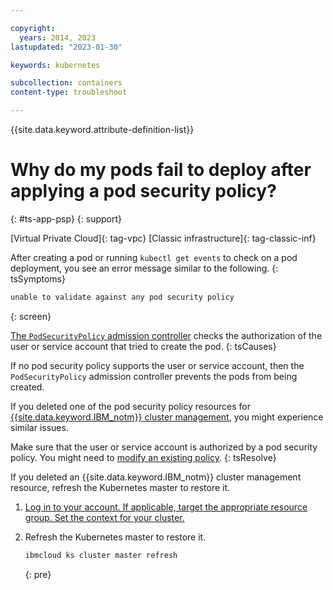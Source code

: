 ```yaml
---

copyright:
  years: 2014, 2023
lastupdated: "2023-01-30"

keywords: kubernetes

subcollection: containers
content-type: troubleshoot

---
```


{{site.data.keyword.attribute-definition-list}}




# Why do my pods fail to deploy after applying a pod security policy?
{: #ts-app-psp}
{: support}

[Virtual Private Cloud]{: tag-vpc} [Classic infrastructure]{: tag-classic-inf}


After creating a pod or running `kubectl get events` to check on a pod deployment, you see an error message similar to the following.
{: tsSymptoms}

```sh
unable to validate against any pod security policy
```
{: screen}


[The `PodSecurityPolicy` admission controller](/docs/containers?topic=containers-psp) checks the authorization of the user or service account that tried to create the pod.
{: tsCauses}

If no pod security policy supports the user or service account, then the `PodSecurityPolicy` admission controller prevents the pods from being created.

If you deleted one of the pod security policy resources for [{{site.data.keyword.IBM_notm}} cluster management](/docs/containers?topic=containers-psp#ibm_psp), you might experience similar issues.


Make sure that the user or service account is authorized by a pod security policy. You might need to [modify an existing policy](/docs/containers?topic=containers-psp#customize_psp).
{: tsResolve}

If you deleted an {{site.data.keyword.IBM_notm}} cluster management resource, refresh the Kubernetes master to restore it.

1. [Log in to your account. If applicable, target the appropriate resource group. Set the context for your cluster.](/docs/containers?topic=containers-cs_cli_install#cs_cli_configure)
2. Refresh the Kubernetes master to restore it.

    ```sh
    ibmcloud ks cluster master refresh
    ```
    {: pre}







